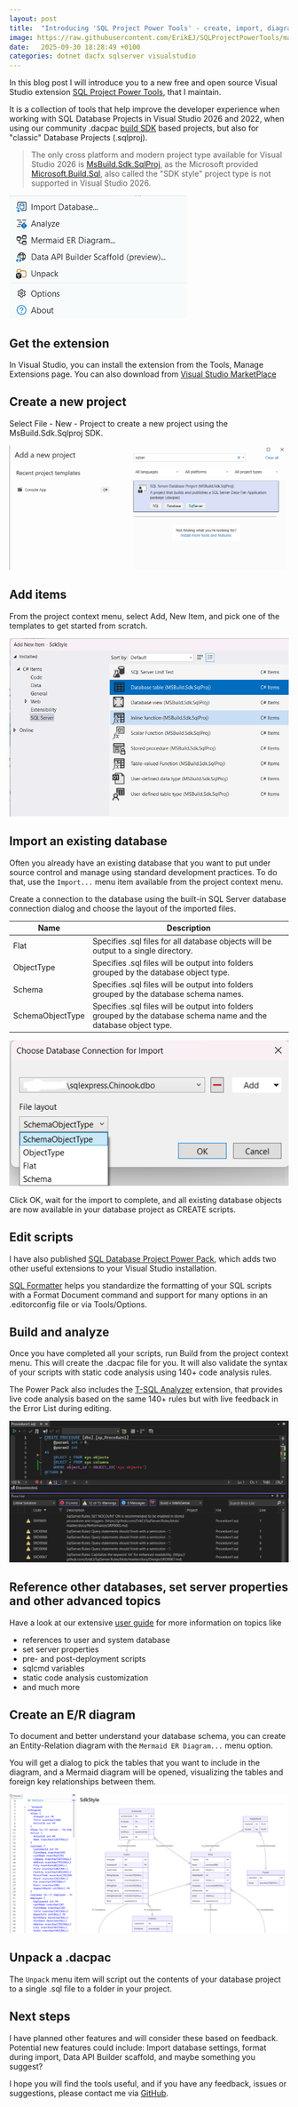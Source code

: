 ```yaml
---
layout: post
title:  "Introducing 'SQL Project Power Tools' - create, import, diagram and analyze SQL database projects in Visual Studio"
image: https://raw.githubusercontent.com/ErikEJ/SQLProjectPowerTools/main/img/menu.png
date:   2025-09-30 18:28:49 +0100
categories: dotnet dacfx sqlserver visualstudio
---
```


In this blog post I will introduce you to a new free and open source Visual Studio extension [SQL Project Power Tools](https://marketplace.visualstudio.com/items?itemName=ErikEJ.SqlProjectPowerTools), that I maintain.

It is a collection of tools that help improve the developer experience when working with SQL Database Projects in Visual Studio 2026 and 2022, when using our community .dacpac [build SDK](https://github.com/rr-wfm/MSBuild.Sdk.SqlProj) based projects, but also for "classic" Database Projects (.sqlproj).

> The only cross platform and modern project type available for Visual Studio 2026 is [MsBuild.Sdk.SqlProj](https://github.com/rr-wfm/MSBuild.Sdk.SqlProj), as the Microsoft provided [Microsoft.Build.Sql](https://github.com/microsoft/DacFx/tree/main/src/Microsoft.Build.Sql), also called the "SDK style" project type is not supported in Visual Studio 2026.

![menu](https://raw.githubusercontent.com/ErikEJ/SQLProjectPowerTools/main/img/menu.png)

## Get the extension

In Visual Studio, you can install the extension from the Tools, Manage Extensions page. You can also download from [Visual Studio MarketPlace](https://marketplace.visualstudio.com/items?itemName=ErikEJ.SqlProjectPowerTools)

## Create a new project

Select File - New - Project to create a new project using the MsBuild.Sdk.Sqlproj SDK.

![new project](https://raw.githubusercontent.com/ErikEJ/SQLProjectPowerTools/main/img/newproject.png)

## Add items

From the project context menu, select Add, New Item, and pick one of the templates to get started from scratch.

![new item](https://raw.githubusercontent.com/ErikEJ/SQLProjectPowerTools/main/img/newitem.png)

## Import an existing database

Often you already have an existing database that you want to put under source control and manage using standard development practices. To do that, use the `Import...` menu item available from the project context menu.

Create a connection to the database using the built-in SQL Server database connection dialog and choose the layout of the imported files.

| Name| Description |
|---|---|
| Flat| Specifies .sql files for all database objects will be output to a single directory. |
| ObjectType |Specifies .sql files will be output into folders grouped by the database object type. |
| Schema | Specifies .sql files will be output into folders grouped by the database schema names. |
| SchemaObjectType | Specifies .sql files will be output into folders grouped by the database schema name and the database object type. |

![import](https://raw.githubusercontent.com/ErikEJ/SQLProjectPowerTools/main/img/import.png)

Click OK, wait for the import to complete, and all existing database objects are now available in your database project as CREATE scripts.

## Edit scripts

I have also published [SQL Database Project Power Pack](https://marketplace.visualstudio.com/items?itemName=ErikEJ.SqlProjectPowerPack), which adds two other useful extensions to your Visual Studio installation.

[SQL Formatter](https://marketplace.visualstudio.com/items?itemName=MadsKristensen.SqlFormatter) helps you standardize the formatting of your SQL scripts with a Format Document command and support for many options in an .editorconfig file or via Tools/Options.

## Build and analyze

Once you have completed all your scripts, run Build from the project context menu. This will create the .dacpac file for you. It will also validate the syntax of your scripts with static code analysis using 140+ code analysis rules.

The Power Pack also includes the [T-SQL Analyzer](https://marketplace.visualstudio.com/items?itemName=ErikEJ.TSqlAnalyzer) extension, that provides live code analysis based on the same 140+ rules but with live feedback in the Error List during editing.

![import](https://raw.githubusercontent.com/ErikEJ/SqlServer.Rules/master/tools/SqlAnalyzerVsix/Images/editor.png)

## Reference other databases, set server properties and other advanced topics

Have a look at our extensive [user guide](https://github.com/rr-wfm/MSBuild.Sdk.SqlProj/blob/master/README.md) for more information on topics like

- references to user and system database
- set server properties
- pre- and post-deployment scripts
- sqlcmd variables
- static code analysis customization
- and much more

## Create an E/R diagram

To document and better understand your database schema, you can create an Entity-Relation diagram with the `Mermaid ER Diagram...` menu option.

You will get a dialog to pick the tables that you want to include in the diagram, and a Mermaid diagram will be opened, visualizing the tables and foreign key relationships between them.

![er diagram](https://raw.githubusercontent.com/ErikEJ/SQLProjectPowerTools/main/img/erdiagram.png)

## Unpack a .dacpac

The `Unpack` menu item will script out the contents of your database project to a single .sql file to a folder in your project.

## Next steps

I have planned other features and will consider these based on feedback. Potential new features could include: Import database settings, format during import, Data API Builder scaffold, and maybe something you suggest?

I hope you will find the tools useful, and if you have any feedback, issues or suggestions, please contact me via [GitHub](https://github.com/ErikEJ/SqlProjectPowerTools/issues).
